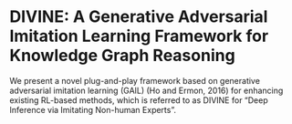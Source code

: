 # DIVINE: A Generative Adversarial Imitation Learning Framework for Knowledge Graph Reasoning
We present a novel plug-and-play framework based on generative adversarial imitation learning (GAIL) (Ho and Ermon, 2016) for enhancing existing RL-based methods, which is referred to as DIVINE for “Deep Inference via Imitating Non-human Experts”.
